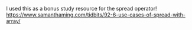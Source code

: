 I used this as a bonus study resource for the spread operator!
https://www.samanthaming.com/tidbits/92-6-use-cases-of-spread-with-array/ 